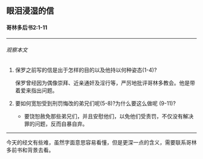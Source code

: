## 眼泪浸湿的信

#### 哥林多后书2:1-11

------

###### 观察本文

1. 保罗之前写的信是出于怎样的目的以及他持以何种姿态(1-4)?    保罗曾经因为偶像崇拜、近亲通奸及淫行等，严厉地批评哥林多教会。他是带着爱来指出问题。2. 要如何宽恕受到刑罚悔改的弟兄们呢(5-8)?为什么要这么做呢 (9-11)?
    * 要饶恕赦免那些弟兄们，并且安慰他们，以免他们受责罚，不仅没有解决罪的问题，反而自暴自弃。
------
今天的经文有些难，虽然字面意思容易看懂，但是更深一点的含义，需要联系哥林多前书和背景去看。